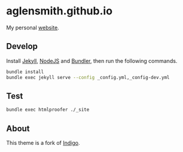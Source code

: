 # aglensmith.github.io

My personal [website](https://www.aglensmith.com/).

## Develop

Install [Jekyll](http://jekyllrb.com), [NodeJS](https://nodejs.org/) and [Bundler](http://bundler.io/), then run the following commands.

```bash
bundle install
bundle exec jekyll serve --config _config.yml,_config-dev.yml
```

## Test

```bash
bundle exec htmlproofer ./_site
```

## About

This theme is a fork of [Indigo](https://github.com/sergiokopplin/indigo/fork).